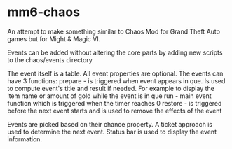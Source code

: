 # mm6-chaos

An attempt to make something similar to Chaos Mod for Grand Theft Auto games but for Might & Magic VI.

Events can be added without altering the core parts by adding new scripts to the chaos/events directory

The event itself is a table.
All event properties are optional.
The events can have 3 functions:
  prepare - is triggered when event appears in que. Is used to compute event's title and result if needed. For example to display the item name or amount of gold while the event is in que
  run - main event function which is triggered when the timer reaches 0
  restore - is triggered before the next event starts and is used to remove the effects of the event

Events are picked based on their chance property. A ticket approach is used to determine the next event.
Status bar is used to display the event information.
  
